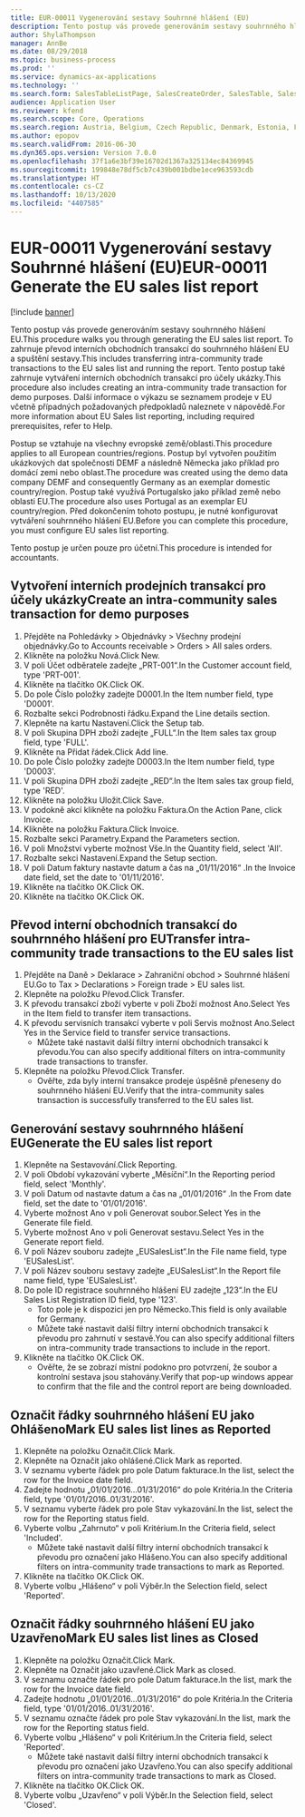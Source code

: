 ```yaml
---
title: EUR-00011 Vygenerování sestavy Souhrnné hlášení (EU)
description: Tento postup vás provede generováním sestavy souhrnného hlášení EU.
author: ShylaThompson
manager: AnnBe
ms.date: 08/29/2018
ms.topic: business-process
ms.prod: ''
ms.service: dynamics-ax-applications
ms.technology: ''
ms.search.form: SalesTableListPage, SalesCreateOrder, SalesTable, SalesEditLines,  EUSalesList, EUSalesListSelection, SysQueryForm, SysLookup
audience: Application User
ms.reviewer: kfend
ms.search.scope: Core, Operations
ms.search.region: Austria, Belgium, Czech Republic, Denmark, Estonia, Finland, France, Germany, Hungary, Ireland, Italy, Latvia, Lithuania, Netherlands, Poland, Spain, Sweden, United Kingdom
ms.author: epopov
ms.search.validFrom: 2016-06-30
ms.dyn365.ops.version: Version 7.0.0
ms.openlocfilehash: 37f1a6e3bf39e16702d1367a325134ec84369945
ms.sourcegitcommit: 199848e78df5cb7c439b001bdbe1ece963593cdb
ms.translationtype: HT
ms.contentlocale: cs-CZ
ms.lasthandoff: 10/13/2020
ms.locfileid: "4407585"
---
```

# <a name="eur-00011-generate-the-eu-sales-list-report"></a><span data-ttu-id="81d9d-103">EUR-00011 Vygenerování sestavy Souhrnné hlášení (EU)</span><span class="sxs-lookup"><span data-stu-id="81d9d-103">EUR-00011 Generate the EU sales list report</span></span>

[!include [banner](../../includes/banner.md)]

<span data-ttu-id="81d9d-104">Tento postup vás provede generováním sestavy souhrnného hlášení EU.</span><span class="sxs-lookup"><span data-stu-id="81d9d-104">This procedure walks you through generating the EU sales list report.</span></span> <span data-ttu-id="81d9d-105">To zahrnuje převod interních obchodních transakcí do souhrnného hlášení EU a spuštění sestavy.</span><span class="sxs-lookup"><span data-stu-id="81d9d-105">This includes transferring intra-community trade transactions to the EU sales list and running the report.</span></span> <span data-ttu-id="81d9d-106">Tento postup také zahrnuje vytváření interních obchodních transakcí pro účely ukázky.</span><span class="sxs-lookup"><span data-stu-id="81d9d-106">This procedure also includes creating an intra-community trade transaction for demo purposes.</span></span> <span data-ttu-id="81d9d-107">Další informace o výkazu se seznamem prodeje v EU včetně případných požadovaných předpokladů naleznete v nápovědě.</span><span class="sxs-lookup"><span data-stu-id="81d9d-107">For more information about EU Sales list reporting, including required prerequisites, refer to Help.</span></span>

<span data-ttu-id="81d9d-108">Postup se vztahuje na všechny evropské země/oblasti.</span><span class="sxs-lookup"><span data-stu-id="81d9d-108">This procedure applies to all European countries/regions.</span></span> <span data-ttu-id="81d9d-109">Postup byl vytvořen použitím ukázkových dat společnosti DEMF a následně Německa jako příklad pro domácí zemi nebo oblast.</span><span class="sxs-lookup"><span data-stu-id="81d9d-109">The procedure was created using the demo data company DEMF and consequently Germany as an exemplar domestic country/region.</span></span> <span data-ttu-id="81d9d-110">Postup také využívá Portugalsko jako příklad země nebo oblasti EU.</span><span class="sxs-lookup"><span data-stu-id="81d9d-110">The procedure also uses Portugal as an exemplar EU country/region.</span></span> <span data-ttu-id="81d9d-111">Před dokončením tohoto postupu, je nutné konfigurovat vytváření souhrnného hlášení EU.</span><span class="sxs-lookup"><span data-stu-id="81d9d-111">Before you can complete this procedure, you must configure EU sales list reporting.</span></span>

<span data-ttu-id="81d9d-112">Tento postup je určen pouze pro účetní.</span><span class="sxs-lookup"><span data-stu-id="81d9d-112">This procedure is intended for accountants.</span></span>


## <a name="create-an-intra-community-sales-transaction-for-demo-purposes"></a><span data-ttu-id="81d9d-113">Vytvoření interních prodejních transakcí pro účely ukázky</span><span class="sxs-lookup"><span data-stu-id="81d9d-113">Create an intra-community sales transaction for demo purposes</span></span>
1. <span data-ttu-id="81d9d-114">Přejděte na Pohledávky > Objednávky > Všechny prodejní objednávky.</span><span class="sxs-lookup"><span data-stu-id="81d9d-114">Go to Accounts receivable > Orders > All sales orders.</span></span>
2. <span data-ttu-id="81d9d-115">Klikněte na položku Nová.</span><span class="sxs-lookup"><span data-stu-id="81d9d-115">Click New.</span></span>
3. <span data-ttu-id="81d9d-116">V poli Účet odběratele zadejte „PRT-001“.</span><span class="sxs-lookup"><span data-stu-id="81d9d-116">In the Customer account field, type 'PRT-001'.</span></span>
4. <span data-ttu-id="81d9d-117">Klikněte na tlačítko OK.</span><span class="sxs-lookup"><span data-stu-id="81d9d-117">Click OK.</span></span>
5. <span data-ttu-id="81d9d-118">Do pole Číslo položky zadejte D0001.</span><span class="sxs-lookup"><span data-stu-id="81d9d-118">In the Item number field, type 'D0001'.</span></span>
6. <span data-ttu-id="81d9d-119">Rozbalte sekci Podrobnosti řádku.</span><span class="sxs-lookup"><span data-stu-id="81d9d-119">Expand the Line details section.</span></span>
7. <span data-ttu-id="81d9d-120">Klepněte na kartu Nastavení.</span><span class="sxs-lookup"><span data-stu-id="81d9d-120">Click the Setup tab.</span></span>
8. <span data-ttu-id="81d9d-121">V poli Skupina DPH zboží zadejte „FULL“.</span><span class="sxs-lookup"><span data-stu-id="81d9d-121">In the Item sales tax group field, type 'FULL'.</span></span>
9. <span data-ttu-id="81d9d-122">Klikněte na Přidat řádek.</span><span class="sxs-lookup"><span data-stu-id="81d9d-122">Click Add line.</span></span>
10. <span data-ttu-id="81d9d-123">Do pole Číslo položky zadejte D0003.</span><span class="sxs-lookup"><span data-stu-id="81d9d-123">In the Item number field, type 'D0003'.</span></span>
11. <span data-ttu-id="81d9d-124">V poli Skupina DPH zboží zadejte „RED“.</span><span class="sxs-lookup"><span data-stu-id="81d9d-124">In the Item sales tax group field, type 'RED'.</span></span>
12. <span data-ttu-id="81d9d-125">Klikněte na položku Uložit.</span><span class="sxs-lookup"><span data-stu-id="81d9d-125">Click Save.</span></span>
13. <span data-ttu-id="81d9d-126">V podokně akcí klikněte na položku Faktura.</span><span class="sxs-lookup"><span data-stu-id="81d9d-126">On the Action Pane, click Invoice.</span></span>
14. <span data-ttu-id="81d9d-127">Klikněte na položku Faktura.</span><span class="sxs-lookup"><span data-stu-id="81d9d-127">Click Invoice.</span></span>
15. <span data-ttu-id="81d9d-128">Rozbalte sekci Parametry.</span><span class="sxs-lookup"><span data-stu-id="81d9d-128">Expand the Parameters section.</span></span>
16. <span data-ttu-id="81d9d-129">V poli Množství vyberte možnost Vše.</span><span class="sxs-lookup"><span data-stu-id="81d9d-129">In the Quantity field, select 'All'.</span></span>
17. <span data-ttu-id="81d9d-130">Rozbalte sekci Nastavení.</span><span class="sxs-lookup"><span data-stu-id="81d9d-130">Expand the Setup section.</span></span>
18. <span data-ttu-id="81d9d-131">V poli Datum faktury nastavte datum a čas na „01/11/2016“ .</span><span class="sxs-lookup"><span data-stu-id="81d9d-131">In the Invoice date field, set the date to '01/11/2016'.</span></span>
19. <span data-ttu-id="81d9d-132">Klikněte na tlačítko OK.</span><span class="sxs-lookup"><span data-stu-id="81d9d-132">Click OK.</span></span>
20. <span data-ttu-id="81d9d-133">Klikněte na tlačítko OK.</span><span class="sxs-lookup"><span data-stu-id="81d9d-133">Click OK.</span></span>

## <a name="transfer-intra-community-trade-transactions-to-the-eu-sales-list"></a><span data-ttu-id="81d9d-134">Převod interní obchodních transakcí do souhrnného hlášení pro EU</span><span class="sxs-lookup"><span data-stu-id="81d9d-134">Transfer intra-community trade transactions to the EU sales list</span></span>
1. <span data-ttu-id="81d9d-135">Přejděte na Daně > Deklarace > Zahraniční obchod > Souhrnné hlášení EU.</span><span class="sxs-lookup"><span data-stu-id="81d9d-135">Go to Tax > Declarations > Foreign trade > EU sales list.</span></span>
2. <span data-ttu-id="81d9d-136">Klepněte na položku Převod.</span><span class="sxs-lookup"><span data-stu-id="81d9d-136">Click Transfer.</span></span>
3. <span data-ttu-id="81d9d-137">K převodu transakcí zboží vyberte v poli Zboží možnost Ano.</span><span class="sxs-lookup"><span data-stu-id="81d9d-137">Select Yes in the Item field to transfer item transactions.</span></span>
4. <span data-ttu-id="81d9d-138">K převodu servisních transakcí vyberte v poli Servis možnost Ano.</span><span class="sxs-lookup"><span data-stu-id="81d9d-138">Select Yes in the Service field to transfer service transactions.</span></span>
    * <span data-ttu-id="81d9d-139">Můžete také nastavit další filtry interní obchodních transakcí k převodu.</span><span class="sxs-lookup"><span data-stu-id="81d9d-139">You can also specify additional filters on intra-community trade transactions to transfer.</span></span>  
5. <span data-ttu-id="81d9d-140">Klepněte na položku Převod.</span><span class="sxs-lookup"><span data-stu-id="81d9d-140">Click Transfer.</span></span>
    * <span data-ttu-id="81d9d-141">Ověřte, zda byly interní transakce prodeje úspěšně přeneseny do souhrnného hlášení EU.</span><span class="sxs-lookup"><span data-stu-id="81d9d-141">Verify that the intra-community sales transaction is successfully transferred to the EU sales list.</span></span>  

## <a name="generate-the-eu-sales-list-report"></a><span data-ttu-id="81d9d-142">Generování sestavy souhrnného hlášení EU</span><span class="sxs-lookup"><span data-stu-id="81d9d-142">Generate the EU sales list report</span></span>
1. <span data-ttu-id="81d9d-143">Klepněte na Sestavování.</span><span class="sxs-lookup"><span data-stu-id="81d9d-143">Click Reporting.</span></span>
2. <span data-ttu-id="81d9d-144">V poli Období vykazování vyberte „Měsíční“.</span><span class="sxs-lookup"><span data-stu-id="81d9d-144">In the Reporting period field, select 'Monthly'.</span></span>
3. <span data-ttu-id="81d9d-145">V poli Datum od nastavte datum a čas na „01/01/2016“ .</span><span class="sxs-lookup"><span data-stu-id="81d9d-145">In the From date field, set the date to '01/01/2016'.</span></span>
4. <span data-ttu-id="81d9d-146">Vyberte možnost Ano v poli Generovat soubor.</span><span class="sxs-lookup"><span data-stu-id="81d9d-146">Select Yes in the Generate file field.</span></span>
5. <span data-ttu-id="81d9d-147">Vyberte možnost Ano v poli Generovat sestavu.</span><span class="sxs-lookup"><span data-stu-id="81d9d-147">Select Yes in the Generate report field.</span></span>
6. <span data-ttu-id="81d9d-148">V poli Název souboru zadejte „EUSalesList“.</span><span class="sxs-lookup"><span data-stu-id="81d9d-148">In the File name field, type 'EUSalesList'.</span></span>
7. <span data-ttu-id="81d9d-149">V poli Název souboru sestavy zadejte „EUSalesList“.</span><span class="sxs-lookup"><span data-stu-id="81d9d-149">In the Report file name field, type 'EUSalesList'.</span></span>
8. <span data-ttu-id="81d9d-150">Do pole ID registrace souhrnného hlášení EU zadejte „123“.</span><span class="sxs-lookup"><span data-stu-id="81d9d-150">In the EU Sales List Registration ID field, type '123'.</span></span>
    * <span data-ttu-id="81d9d-151">Toto pole je k dispozici jen pro Německo.</span><span class="sxs-lookup"><span data-stu-id="81d9d-151">This field is only available for Germany.</span></span>  
    * <span data-ttu-id="81d9d-152">Můžete také nastavit další filtry interní obchodních transakcí k převodu pro zahrnutí v sestavě.</span><span class="sxs-lookup"><span data-stu-id="81d9d-152">You can also specify additional filters on intra-community trade transactions to include in the report.</span></span>  
9. <span data-ttu-id="81d9d-153">Klikněte na tlačítko OK.</span><span class="sxs-lookup"><span data-stu-id="81d9d-153">Click OK.</span></span>
    * <span data-ttu-id="81d9d-154">Ověřte, že se zobrazí místní podokno pro potvrzení, že soubor a kontrolní sestava jsou stahovány.</span><span class="sxs-lookup"><span data-stu-id="81d9d-154">Verify that pop-up windows appear to confirm that the file and the control report are being downloaded.</span></span>  

## <a name="mark-eu-sales-list-lines-as-reported"></a><span data-ttu-id="81d9d-155">Označit řádky souhrnného hlášení EU jako Ohlášeno</span><span class="sxs-lookup"><span data-stu-id="81d9d-155">Mark EU sales list lines as Reported</span></span>
1. <span data-ttu-id="81d9d-156">Klepněte na položku Označit.</span><span class="sxs-lookup"><span data-stu-id="81d9d-156">Click Mark.</span></span>
2. <span data-ttu-id="81d9d-157">Klepněte na Označit jako ohlášené.</span><span class="sxs-lookup"><span data-stu-id="81d9d-157">Click Mark as reported.</span></span>
3. <span data-ttu-id="81d9d-158">V seznamu vyberte řádek pro pole Datum fakturace.</span><span class="sxs-lookup"><span data-stu-id="81d9d-158">In the list, select the row for the Invoice date field.</span></span>
4. <span data-ttu-id="81d9d-159">Zadejte hodnotu „01/01/2016…01/31/2016“ do pole Kritéria.</span><span class="sxs-lookup"><span data-stu-id="81d9d-159">In the Criteria field, type '01/01/2016..01/31/2016'.</span></span>
5. <span data-ttu-id="81d9d-160">V seznamu vyberte řádek pro pole Stav vykazování.</span><span class="sxs-lookup"><span data-stu-id="81d9d-160">In the list, select the row for the Reporting status field.</span></span>
6. <span data-ttu-id="81d9d-161">Vyberte volbu „Zahrnuto“ v poli Kritérium.</span><span class="sxs-lookup"><span data-stu-id="81d9d-161">In the Criteria field, select 'Included'.</span></span>
    * <span data-ttu-id="81d9d-162">Můžete také nastavit další filtry interní obchodních transakcí k převodu pro označení jako Hlášeno.</span><span class="sxs-lookup"><span data-stu-id="81d9d-162">You can also specify additional filters on intra-community trade transactions to mark as Reported.</span></span>  
7. <span data-ttu-id="81d9d-163">Klikněte na tlačítko OK.</span><span class="sxs-lookup"><span data-stu-id="81d9d-163">Click OK.</span></span>
8. <span data-ttu-id="81d9d-164">Vyberte volbu „Hlášeno“ v poli Výběr.</span><span class="sxs-lookup"><span data-stu-id="81d9d-164">In the Selection field, select 'Reported'.</span></span>

## <a name="mark-eu-sales-list-lines-as-closed"></a><span data-ttu-id="81d9d-165">Označit řádky souhrnného hlášení EU jako Uzavřeno</span><span class="sxs-lookup"><span data-stu-id="81d9d-165">Mark EU sales list lines as Closed</span></span>
1. <span data-ttu-id="81d9d-166">Klepněte na položku Označit.</span><span class="sxs-lookup"><span data-stu-id="81d9d-166">Click Mark.</span></span>
2. <span data-ttu-id="81d9d-167">Klepněte na Označit jako uzavřené.</span><span class="sxs-lookup"><span data-stu-id="81d9d-167">Click Mark as closed.</span></span>
3. <span data-ttu-id="81d9d-168">V seznamu označte řádek pro pole Datum fakturace.</span><span class="sxs-lookup"><span data-stu-id="81d9d-168">In the list, mark the row for the Invoice date field.</span></span>
4. <span data-ttu-id="81d9d-169">Zadejte hodnotu „01/01/2016…01/31/2016“ do pole Kritéria.</span><span class="sxs-lookup"><span data-stu-id="81d9d-169">In the Criteria field, type '01/01/2016..01/31/2016'.</span></span>
5. <span data-ttu-id="81d9d-170">V seznamu označte řádek pro pole Stav vykazování.</span><span class="sxs-lookup"><span data-stu-id="81d9d-170">In the list, mark the row for the Reporting status field.</span></span>
6. <span data-ttu-id="81d9d-171">Vyberte volbu „Hlášeno“ v poli Kritérium.</span><span class="sxs-lookup"><span data-stu-id="81d9d-171">In the Criteria field, select 'Reported'.</span></span>
    * <span data-ttu-id="81d9d-172">Můžete také nastavit další filtry interní obchodních transakcí k převodu pro označení jako Uzavřeno.</span><span class="sxs-lookup"><span data-stu-id="81d9d-172">You can also specify additional filters on intra-community trade transactions to mark as Closed.</span></span>  
7. <span data-ttu-id="81d9d-173">Klikněte na tlačítko OK.</span><span class="sxs-lookup"><span data-stu-id="81d9d-173">Click OK.</span></span>
8. <span data-ttu-id="81d9d-174">Vyberte volbu „Uzavřeno“ v poli Výběr.</span><span class="sxs-lookup"><span data-stu-id="81d9d-174">In the Selection field, select 'Closed'.</span></span>

